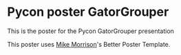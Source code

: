 # Pycon poster GatorGrouper

This is the poster for the Pycon GatorGrouper presentation

This poster uses [Mike Morrison](https://twitter.com/mikemorrison)'s
Better Poster Template.
